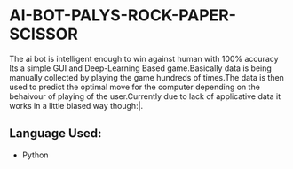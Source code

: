 # AI-BOT-PALYS-ROCK-PAPER-SCISSOR
The ai bot is intelligent enough to win against human with 100% accuracy
Its a simple GUI and Deep-Learning Based game.Basically data is being manually collected by playing the game hundreds of times.The data is then used to predict 
the optimal move for the computer depending on the behaivour of playing of the user.Currently due to lack of applicative data it works in a little biased way though:|.
## Language Used:
- Python
